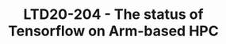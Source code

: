 ---
categories:
- ltd20
description: '<strong>To join this session live please go to:</strong><br><ul><li>YouTube:
  <a href="https://youtu.be/34MuzEb4gmw" target="_blank">https://youtu.be/34MuzEb4gmw</a></li><li>Zoom:
  <a href="https://zoom.us/j/717825235?pwd=WEs0Zk1lbUpFYVk3OVRIQ1RYUjd6UT09" target="_blank">https://zoom.us/j/717825235?pwd=WEs0Zk1lbUpFYVk3OVRIQ1RYUjd6UT09</a></li></ul><strong>Description:&nbsp;</strong><br><br>A
  review of the availability for use of Tensorflow within the HPC environment'
image:
  featured: 'true'
  path: /assets/images/featured-images/san19/LTD20-204.png
session_id: LTD20-204
session_room: Track 1 [Wednesday]
session_slot:
  end_time: '2020-03-25 17:55:00'
  start_time: '2020-03-25 17:30:00'
session_speakers:
- speaker_bio: Technical Lead for HPC-SIG within LDCG.<br /> 30+ years international
    infrastructure architecture experience from Smart NICs to HPC and software development.
  speaker_company: Linaro Limited
  speaker_image: /assets/images/speakers/san19/paul-isaac-s.jpg
  speaker_location: United Kingdom
  speaker_name: Paul Isaac's
  speaker_position: Director (LDCG, HPC-SIG)
  speaker_url: https://www.linaro.org/blog/can-we-make-ai-super/
  speaker_username: paul.isaacs
session_track: HPC
tag: session
tags: HPC
title: LTD20-204 - The status of Tensorflow on Arm-based HPC
---